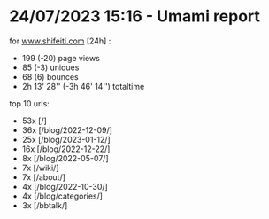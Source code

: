 # 24/07/2023 15:16 - Umami report
for www.shifeiti.com [24h] :

 - 199 (-20) page views
 - 85 (-3) uniques
 - 68 (6) bounces
 - 2h 13' 28'' (-3h 46' 14'') totaltime


top 10 urls:
 - 53x [/]
 - 36x [/blog/2022-12-09/]
 - 25x [/blog/2023-01-12/]
 - 16x [/blog/2022-12-22/]
 - 8x [/blog/2022-05-07/]
 - 7x [/wiki/]
 - 7x [/about/]
 - 4x [/blog/2022-10-30/]
 - 4x [/blog/categories/]
 - 3x [/bbtalk/]


